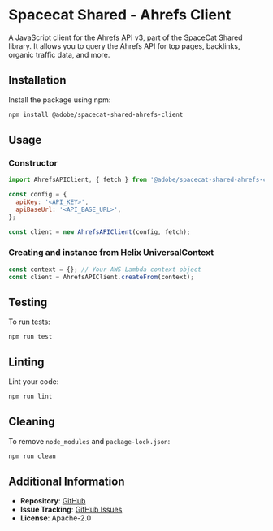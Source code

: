 # Spacecat Shared - Ahrefs Client

A JavaScript client for the Ahrefs API v3, part of the SpaceCat Shared library.
It allows you to query the Ahrefs API for top pages, backlinks, organic traffic data, and more.

## Installation

Install the package using npm:

```bash
npm install @adobe/spacecat-shared-ahrefs-client
```

## Usage

### Constructor

```js
import AhrefsAPIClient, { fetch } from '@adobe/spacecat-shared-ahrefs-client';

const config = {
  apiKey: '<API_KEY>',
  apiBaseUrl: '<API_BASE_URL>',
};

const client = new AhrefsAPIClient(config, fetch);
```

### Creating and instance from Helix UniversalContext

```js
const context = {}; // Your AWS Lambda context object
const client = AhrefsAPIClient.createFrom(context);
```

## Testing

To run tests:

```bash
npm run test
```

## Linting

Lint your code:

```bash
npm run lint
```

## Cleaning

To remove `node_modules` and `package-lock.json`:

```bash
npm run clean
```

## Additional Information

- **Repository**: [GitHub](https://github.com/adobe/spacecat-shared.git)
- **Issue Tracking**: [GitHub Issues](https://github.com/adobe/spacecat-shared/issues)
- **License**: Apache-2.0
